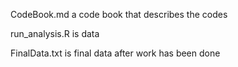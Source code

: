 CodeBook.md a code book that describes the codes 

run_analysis.R is data 

FinalData.txt is final data after work has been done
